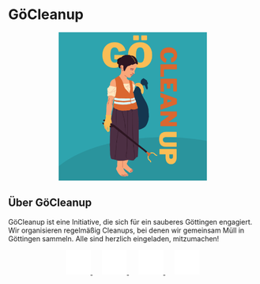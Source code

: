 # GöCleanup

<div align="center">
    <img src="images/logo.png" alt="GöCleanup Logo" width="300">
</div>

<!--
## Events

Das nächste Cleanup findet am **DD.DD.DDDD** statt. Mehr Infos folgen.
-->

## Über GöCleanup

GöCleanup ist eine Initiative, die sich für ein sauberes Göttingen engagiert. 
Wir organisieren regelmäßig Cleanups, bei denen wir gemeinsam Müll in Göttingen sammeln. 
Alle sind herzlich eingeladen, mitzumachen!

<div align="center">
  <a href="https://www.instagram.com/goecleanup/">
    <img
      src="images/instagram.svg"
      alt="Folge GöCleanup auf Instagram"
      width="50"
    >
  </a>
  &nbsp;&nbsp;&nbsp;&nbsp;
  <a href="http://facebook.com/GoeCleanup">
    <img
      src="images/facebook.png"
      alt="Folge GöCleanup auf Facebook"
      width="50"
    >
  </a>
  &nbsp;&nbsp;&nbsp;&nbsp;
  <a href="https://chat.whatsapp.com/Jdth7yONTKs33syspNPs4v">
    <img
      src="images/whatsapp.svg"
      alt="Folge GöCleanup auf WhatsApp"
      width="50"
  >
  </a>
  &nbsp;&nbsp;&nbsp;&nbsp;
  <a href="https://t.me/goecleanup">
    <img
      src="images/telegram.svg"
      alt="Folge GöCleanup auf Telegram"
      width="50"
  >
  </a>
</div>
